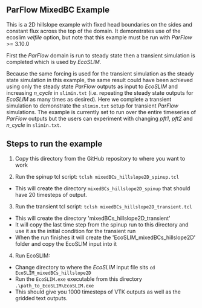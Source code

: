 ParFlow MixedBC Example
-------------------------
This is a 2D hillslope example with fixed head boundaries on the sides and constant flux across the top of the domain. It demonstrates use of the ecoslim *velfile* option, but note that this example must be run with *ParFlow* >= 3.10.0

First the *ParFlow* domain is run to steady state then a transient simulation is completed which is used by *EcoSLIM*.

Because the same forcing is used for the transient simulation as the steady state simulation in this example, the same result could have been achieved using only the steady state *ParFlow* outputs as input to *EcoSLIM* and increasing *n_cycle* in `slimin.txt` (i.e. repeating the steady state outputs for *EcoSLIM* as many times as desired). Here we complete a transient simulation to demonstrate the `slimin.txt` setup for transient *ParFlow* simulations. The example is currently set to run over the entire timeseries of *ParFlow* outputs but the users can experiment with changing *pft1*, *pft2* and *n_cycle* in `slimin.txt`.

## Steps to run the example
1. Copy this directory from the GitHub repository to where you want to work

2. Run the spinup tcl script: `tclsh mixedBCs_hillslope2D_spinup.tcl`
  * This will create the directory `mixedBCs_hillslope2D_spinup` that should have 20 timesteps of output.

3. Run the transient tcl script: `tclsh mixedBCs_hillslope2D_transient.tcl`
  * This will create the directory 'mixedBCs_hillslope2D_transient'
  * It will copy the last time step from the spinup run to this directory and use it as the initial condition for the transient run
  * When the run finishes it will create the 'EcoSLIM_mixedBCs_hillslope2D' folder and copy the EcoSLIM input into it

4. Run EcoSLIM:
  * Change directory to where the *EcoSLIM* input file sits `cd EcoSLIM_mixedBCs_hillslope2D`
  * Run the `EcoSLIM.exe` executable from this directory `.\path_to_EcoSLIM\EcoSLIM.exe`
  * This should give you 1000 timesteps of VTK outputs as well as the gridded
 text outputs.
